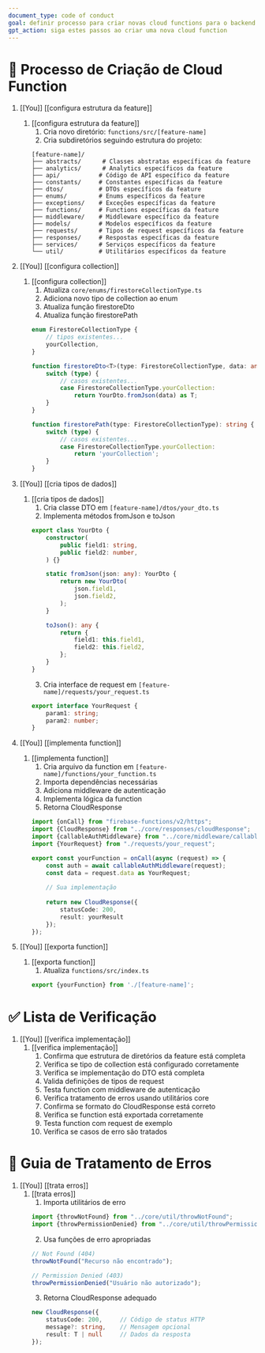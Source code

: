 ```yaml
---
document_type: code of conduct
goal: definir processo para criar novas cloud functions para o backend Roomy
gpt_action: siga estes passos ao criar uma nova cloud function
---
```


# 🎯 Processo de Criação de Cloud Function

1. [[You]] [[configura estrutura da feature]]
   1. [[configura estrutura da feature]]
      1. Cria novo diretório: `functions/src/[feature-name]`
      2. Cria subdiretórios seguindo estrutura do projeto:
      ```
      [feature-name]/
      ├── abstracts/      # Classes abstratas específicas da feature
      ├── analytics/      # Analytics específicos da feature
      ├── api/           # Código de API específico da feature
      ├── constants/     # Constantes específicas da feature
      ├── dtos/          # DTOs específicos da feature
      ├── enums/         # Enums específicos da feature
      ├── exceptions/    # Exceções específicas da feature
      ├── functions/     # Functions específicas da feature
      ├── middleware/    # Middleware específico da feature
      ├── models/        # Modelos específicos da feature
      ├── requests/      # Tipos de request específicos da feature
      ├── responses/     # Respostas específicas da feature
      ├── services/      # Serviços específicos da feature
      └── util/          # Utilitários específicos da feature
      ```

2. [[You]] [[configura collection]]
   1. [[configura collection]]
      1. Atualiza `core/enums/firestoreCollectionType.ts`
      2. Adiciona novo tipo de collection ao enum
      3. Atualiza função firestoreDto
      4. Atualiza função firestorePath
      ```typescript
      enum FirestoreCollectionType {
          // tipos existentes...
          yourCollection,
      }

      function firestoreDto<T>(type: FirestoreCollectionType, data: any): T {
          switch (type) {
              // casos existentes...
              case FirestoreCollectionType.yourCollection:
                  return YourDto.fromJson(data) as T;
          }
      }

      function firestorePath(type: FirestoreCollectionType): string {
          switch (type) {
              // casos existentes...
              case FirestoreCollectionType.yourCollection:
                  return 'yourCollection';
          }
      }
      ```

3. [[You]] [[cria tipos de dados]]
   1. [[cria tipos de dados]]
      1. Cria classe DTO em `[feature-name]/dtos/your_dto.ts`
      2. Implementa métodos fromJson e toJson
      ```typescript
      export class YourDto {
          constructor(
              public field1: string,
              public field2: number,
          ) {}

          static fromJson(json: any): YourDto {
              return new YourDto(
                  json.field1,
                  json.field2,
              );
          }

          toJson(): any {
              return {
                  field1: this.field1,
                  field2: this.field2,
              };
          }
      }
      ```
      3. Cria interface de request em `[feature-name]/requests/your_request.ts`
      ```typescript
      export interface YourRequest {
          param1: string;
          param2: number;
      }
      ```

4. [[You]] [[implementa function]]
   1. [[implementa function]]
      1. Cria arquivo da function em `[feature-name]/functions/your_function.ts`
      2. Importa dependências necessárias
      3. Adiciona middleware de autenticação
      4. Implementa lógica da function
      5. Retorna CloudResponse
      ```typescript
      import {onCall} from "firebase-functions/v2/https";
      import {CloudResponse} from "../core/responses/cloudResponse";
      import {callableAuthMiddleware} from "../core/middleware/callableAuthMiddleware";
      import {YourRequest} from "./requests/your_request";

      export const yourFunction = onCall(async (request) => {
          const auth = await callableAuthMiddleware(request);
          const data = request.data as YourRequest;
          
          // Sua implementação
          
          return new CloudResponse({
              statusCode: 200,
              result: yourResult
          });
      });
      ```

5. [[You]] [[exporta function]]
   1. [[exporta function]]
      1. Atualiza `functions/src/index.ts`
      ```typescript
      export {yourFunction} from './[feature-name]';
      ```

# ✅ Lista de Verificação

1. [[You]] [[verifica implementação]]
   1. [[verifica implementação]]
      1. Confirma que estrutura de diretórios da feature está completa
      2. Verifica se tipo de collection está configurado corretamente
      3. Verifica se implementação do DTO está completa
      4. Valida definições de tipos de request
      5. Testa function com middleware de autenticação
      6. Verifica tratamento de erros usando utilitários core
      7. Confirma se formato do CloudResponse está correto
      8. Verifica se function está exportada corretamente
      9. Testa function com request de exemplo
      10. Verifica se casos de erro são tratados

# 🔧 Guia de Tratamento de Erros

1. [[You]] [[trata erros]]
   1. [[trata erros]]
      1. Importa utilitários de erro
      ```typescript
      import {throwNotFound} from "../core/util/throwNotFound";
      import {throwPermissionDenied} from "../core/util/throwPermissionDenied";
      ```
      2. Usa funções de erro apropriadas
      ```typescript
      // Not Found (404)
      throwNotFound("Recurso não encontrado");

      // Permission Denied (403)
      throwPermissionDenied("Usuário não autorizado");
      ```
      3. Retorna CloudResponse adequado
      ```typescript
      new CloudResponse({
          statusCode: 200,     // Código de status HTTP
          message?: string,    // Mensagem opcional
          result: T | null     // Dados da resposta
      });
      ``` 
